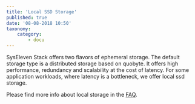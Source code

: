 ```yaml
---
title: 'Local SSD Storage'
published: true
date: '08-08-2018 10:50'
taxonomy:
    category:
        - docu
---
```


SysEleven Stack offers two flavors of ephemeral storage. The default storage type is a distributed storage based on quobyte. It offers high performance, redundancy and scalability at the cost of latency. For some application workloads, where latency is a bottleneck, we offer local ssd storage.

Please find more info about local storage in the [FAQ](/../../../faq/de/taxonomy?name=tag&val=localstorage).